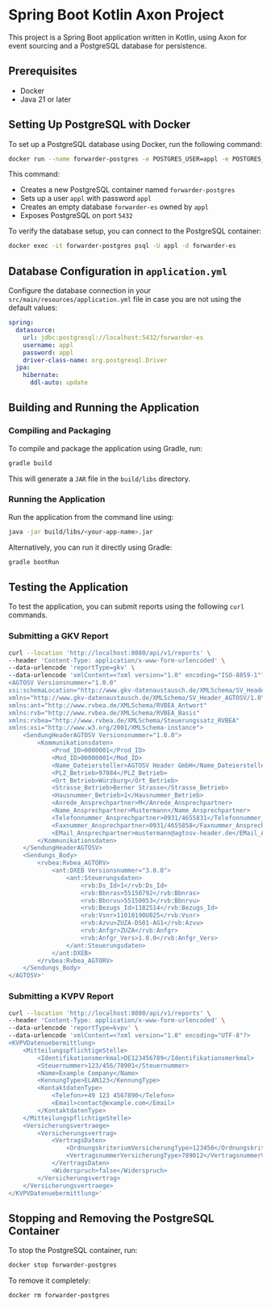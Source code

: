 # Spring Boot Kotlin Axon Project

This project is a Spring Boot application written in Kotlin, using Axon for event sourcing and a PostgreSQL database for persistence.

## Prerequisites

- Docker
- Java 21 or later

## Setting Up PostgreSQL with Docker

To set up a PostgreSQL database using Docker, run the following command:

```sh
docker run --name forwarder-postgres -e POSTGRES_USER=appl -e POSTGRES_PASSWORD=appl -e POSTGRES_DB=forwarder-es -p 5432:5432 -d postgres
```

This command:
- Creates a new PostgreSQL container named `forwarder-postgres`
- Sets up a user `appl` with password `appl`
- Creates an empty database `forwarder-es` owned by `appl`
- Exposes PostgreSQL on port `5432`

To verify the database setup, you can connect to the PostgreSQL container:

```sh
docker exec -it forwarder-postgres psql -U appl -d forwarder-es
```

## Database Configuration in `application.yml`

Configure the database connection in your `src/main/resources/application.yml` file in case you are not using the default values:

```yaml
spring:
  datasource:
    url: jdbc:postgresql://localhost:5432/forwarder-es
    username: appl
    password: appl
    driver-class-name: org.postgresql.Driver
  jpa:
    hibernate:
      ddl-auto: update
```

## Building and Running the Application

### Compiling and Packaging

To compile and package the application using Gradle, run:

```sh
gradle build
```

This will generate a `JAR` file in the `build/libs` directory.

### Running the Application

Run the application from the command line using:

```sh
java -jar build/libs/<your-app-name>.jar
```

Alternatively, you can run it directly using Gradle:

```sh
gradle bootRun
```

## Testing the Application

To test the application, you can submit reports using the following `curl` commands.

### Submitting a GKV Report

```sh
curl --location 'http://localhost:8080/api/v1/reports' \
--header 'Content-Type: application/x-www-form-urlencoded' \
--data-urlencode 'reportType=gkv' \
--data-urlencode 'xmlContent=<?xml version="1.0" encoding="ISO-8859-1"?>
<AGTOSV Versionsnummer="1.0.0" 
xsi:schemaLocation="http://www.gkv-datenaustausch.de/XMLSchema/SV_Header_AGTOSV/1.0 SV_Header_AGTOSV_RVBEA.xsd" 
xmlns="http://www.gkv-datenaustausch.de/XMLSchema/SV_Header_AGTOSV/1.0" 
xmlns:ant="http://www.rvbea.de/XMLSchema/RVBEA_Antwort" 
xmlns:rvb="http://www.rvbea.de/XMLSchema/RVBEA_Basis" 
xmlns:rvbea="http://www.rvbea.de/XMLSchema/Steuerungssatz_RVBEA" 
xmlns:xsi="http://www.w3.org/2001/XMLSchema-instance">
	<SendungHeaderAGTOSV Versionsnummer="1.0.0">
		<Kommunikationsdaten>
			<Prod_ID>0000001</Prod_ID>
			<Mod_ID>00000001</Mod_ID>
			<Name_Dateiersteller>AGTOSV Header GmbH</Name_Dateiersteller>
			<PLZ_Betrieb>97084</PLZ_Betrieb>
			<Ort_Betrieb>Würzburg</Ort_Betrieb>
			<Strasse_Betrieb>Berner Strasse</Strasse_Betrieb>
			<Hausnummer_Betrieb>1</Hausnummer_Betrieb>
			<Anrede_Ansprechpartner>M</Anrede_Ansprechpartner>
			<Name_Ansprechpartner>Mustermann</Name_Ansprechpartner>
			<Telefonnummer_Ansprechpartner>0931/4655831</Telefonnummer_Ansprechpartner>
			<Faxnummer_Ansprechpartner>0931/4655858</Faxnummer_Ansprechpartner>
			<EMail_Ansprechpartner>mustermann@agtosv-header.de</EMail_Ansprechpartner>
		</Kommunikationsdaten>
	</SendungHeaderAGTOSV>
	<Sendungs_Body>
		<rvbea:Rvbea_AGTORV>
			<ant:DXEB Versionsnummer="3.0.0">
				<ant:Steuerungsdaten>
					<rvb:Ds_Id>1</rvb:Ds_Id>
					<rvb:Bbnras>55150792</rvb:Bbnras>
					<rvb:Bbnrvu>55150053</rvb:Bbnrvu>
					<rvb:Bezugs_Id>1182514</rvb:Bezugs_Id>
					<rvb:Vsnr>11010190U025</rvb:Vsnr>
					<rvb:Azvu>ZUZA-DS01-AG1</rvb:Azvu>
					<rvb:Anfgr>ZUZA</rvb:Anfgr>
					<rvb:Anfgr_Vers>1.0.0</rvb:Anfgr_Vers>
				</ant:Steuerungsdaten>
			</ant:DXEB>
		</rvbea:Rvbea_AGTORV>
	</Sendungs_Body>
</AGTOSV>'
```

### Submitting a KVPV Report

```sh
curl --location 'http://localhost:8080/api/v1/reports' \
--header 'Content-Type: application/x-www-form-urlencoded' \
--data-urlencode 'reportType=kvpv' \
--data-urlencode 'xmlContent=<?xml version="1.0" encoding="UTF-8"?>
<KVPVDatenuebermittlung>
    <MitteilungspflichtigeStelle>
        <Identifikationsmerkmal>DE123456789</Identifikationsmerkmal>
        <Steuernummer>123/456/78901</Steuernummer>
        <Name>Example Company</Name>
        <KennungType>ELAN123</KennungType>
        <KontaktdatenType>
            <Telefon>+49 123 4567890</Telefon>
            <Email>contact@example.com</Email>
        </KontaktdatenType>
    </MitteilungspflichtigeStelle>
    <Versicherungsvertraege>
        <Versicherungsvertrag>
            <VertragsDaten>
                <OrdnungskriteriumVersicherungType>123456</OrdnungskriteriumVersicherungType>
                <VertragsnummerVersicherungType>789012</VertragsnummerVersicherungType>
            </VertragsDaten>
            <Widerspruch>false</Widerspruch>
        </Versicherungsvertrag>
    </Versicherungsvertraege>
</KVPVDatenuebermittlung>'
```

## Stopping and Removing the PostgreSQL Container

To stop the PostgreSQL container, run:

```sh
docker stop forwarder-postgres
```

To remove it completely:

```sh
docker rm forwarder-postgres
```

